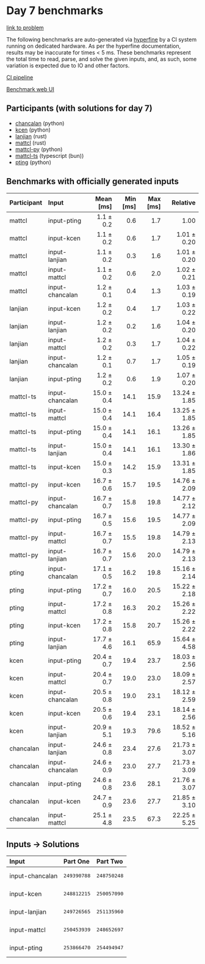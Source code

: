 # Day 7 benchmarks

[link to problem](https://adventofcode.com/2023/day/7)

The following benchmarks are auto-generated via
[hyperfine](https://github.com/sharkdp/hyperfine) by a CI system running on
dedicated hardware. As per the hyperfine documentation, results may be
inaccurate for times < 5 ms. These benchmarks represent the total time to read,
parse, and solve the given inputs, and, as such, some variation is expected due
to IO and other factors.

[CI pipeline](http://ci.papercode.net:8080/teams/main/pipelines/aoc2023)

[Benchmark web UI](https://aoc.ancalagon.black)


## Participants (with solutions for day 7)

- [chancalan](https://github.com/chancalan/aoc2023) (python)
- [kcen](https://github.com/kcen/aoc2023) (python)
- [lanjian](https://github.com/lanjian/aoc-2023) (rust)
- [mattcl](https://github.com/mattcl/aoc2023) (rust)
- [mattcl-py](https://github.com/mattcl/aoc2023-py) (python)
- [mattcl-ts](https://github.com/mattcl/aoc2023-js) (typescript (bun))
- [pting](https://github.com/pting/aoc2023) (python)


## Benchmarks with officially generated inputs

| Participant | Input | Mean [ms] | Min [ms] | Max [ms] | Relative |
|:---|:---|---:|---:|---:|---:|
| mattcl | input-pting | 1.1 ± 0.2 | 0.6 | 1.7 | 1.00 |
| mattcl | input-kcen | 1.1 ± 0.2 | 0.6 | 1.7 | 1.01 ± 0.20 |
| mattcl | input-lanjian | 1.1 ± 0.2 | 0.3 | 1.6 | 1.01 ± 0.20 |
| mattcl | input-mattcl | 1.1 ± 0.2 | 0.6 | 2.0 | 1.02 ± 0.21 |
| mattcl | input-chancalan | 1.2 ± 0.1 | 0.4 | 1.3 | 1.03 ± 0.19 |
| lanjian | input-kcen | 1.2 ± 0.2 | 0.4 | 1.7 | 1.03 ± 0.22 |
| lanjian | input-lanjian | 1.2 ± 0.2 | 0.2 | 1.6 | 1.04 ± 0.20 |
| lanjian | input-mattcl | 1.2 ± 0.2 | 0.3 | 1.7 | 1.04 ± 0.22 |
| lanjian | input-chancalan | 1.2 ± 0.1 | 0.7 | 1.7 | 1.05 ± 0.19 |
| lanjian | input-pting | 1.2 ± 0.2 | 0.6 | 1.9 | 1.07 ± 0.20 |
| mattcl-ts | input-chancalan | 15.0 ± 0.4 | 14.1 | 15.9 | 13.24 ± 1.85 |
| mattcl-ts | input-mattcl | 15.0 ± 0.4 | 14.1 | 16.4 | 13.25 ± 1.85 |
| mattcl-ts | input-pting | 15.0 ± 0.4 | 14.1 | 16.1 | 13.26 ± 1.85 |
| mattcl-ts | input-lanjian | 15.0 ± 0.4 | 14.1 | 16.1 | 13.30 ± 1.86 |
| mattcl-ts | input-kcen | 15.0 ± 0.3 | 14.2 | 15.9 | 13.31 ± 1.85 |
| mattcl-py | input-kcen | 16.7 ± 0.6 | 15.7 | 19.5 | 14.76 ± 2.09 |
| mattcl-py | input-chancalan | 16.7 ± 0.7 | 15.8 | 19.8 | 14.77 ± 2.12 |
| mattcl-py | input-pting | 16.7 ± 0.5 | 15.6 | 19.5 | 14.77 ± 2.09 |
| mattcl-py | input-mattcl | 16.7 ± 0.7 | 15.5 | 19.8 | 14.79 ± 2.13 |
| mattcl-py | input-lanjian | 16.7 ± 0.7 | 15.6 | 20.0 | 14.79 ± 2.13 |
| pting | input-chancalan | 17.1 ± 0.5 | 16.2 | 19.8 | 15.16 ± 2.14 |
| pting | input-pting | 17.2 ± 0.7 | 16.0 | 20.5 | 15.22 ± 2.18 |
| pting | input-mattcl | 17.2 ± 0.8 | 16.3 | 20.2 | 15.26 ± 2.22 |
| pting | input-kcen | 17.2 ± 0.8 | 15.8 | 20.7 | 15.26 ± 2.22 |
| pting | input-lanjian | 17.7 ± 4.6 | 16.1 | 65.9 | 15.64 ± 4.58 |
| kcen | input-pting | 20.4 ± 0.7 | 19.4 | 23.7 | 18.03 ± 2.56 |
| kcen | input-mattcl | 20.4 ± 0.7 | 19.0 | 23.0 | 18.09 ± 2.57 |
| kcen | input-chancalan | 20.5 ± 0.8 | 19.0 | 23.1 | 18.12 ± 2.59 |
| kcen | input-kcen | 20.5 ± 0.6 | 19.4 | 23.1 | 18.14 ± 2.56 |
| kcen | input-lanjian | 20.9 ± 5.1 | 19.3 | 79.6 | 18.52 ± 5.16 |
| chancalan | input-lanjian | 24.6 ± 0.8 | 23.4 | 27.6 | 21.73 ± 3.07 |
| chancalan | input-chancalan | 24.6 ± 0.9 | 23.0 | 27.7 | 21.73 ± 3.09 |
| chancalan | input-pting | 24.6 ± 0.8 | 23.6 | 28.1 | 21.76 ± 3.07 |
| chancalan | input-kcen | 24.7 ± 0.9 | 23.6 | 27.7 | 21.85 ± 3.10 |
| chancalan | input-mattcl | 25.1 ± 4.8 | 23.5 | 67.3 | 22.25 ± 5.25 |


## Inputs -> Solutions

| Input | Part One | Part Two |
|:---|:---|:---|
|input-chancalan|<pre>249390788</pre>|<pre>248750248</pre>|
|input-kcen|<pre>248812215</pre>|<pre>250057090</pre>|
|input-lanjian|<pre>249726565</pre>|<pre>251135960</pre>|
|input-mattcl|<pre>250453939</pre>|<pre>248652697</pre>|
|input-pting|<pre>253866470</pre>|<pre>254494947</pre>|